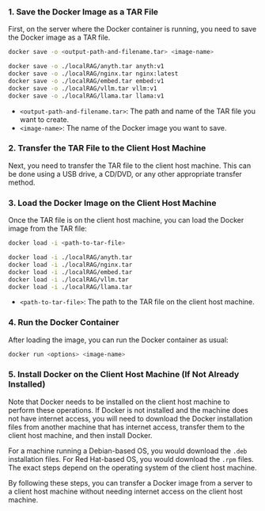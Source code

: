 
### 1. Save the Docker Image as a TAR File

First, on the server where the Docker container is running, you need to save the Docker image as a TAR file. 

```sh
docker save -o <output-path-and-filename.tar> <image-name>

docker save -o ./localRAG/anyth.tar anyth:v1
docker save -o ./localRAG/nginx.tar nginx:latest
docker save -o ./localRAG/embed.tar embed:v1
docker save -o ./localRAG/vllm.tar vllm:v1
docker save -o ./localRAG/llama.tar llama:v1
```

- `<output-path-and-filename.tar>`: The path and name of the TAR file you want to create.
- `<image-name>`: The name of the Docker image you want to save.

### 2. Transfer the TAR File to the Client Host Machine

Next, you need to transfer the TAR file to the client host machine. This can be done using a USB drive, a CD/DVD, or any other appropriate transfer method. 

### 3. Load the Docker Image on the Client Host Machine

Once the TAR file is on the client host machine, you can load the Docker image from the TAR file:

```sh
docker load -i <path-to-tar-file>

docker load -i ./localRAG/anyth.tar
docker load -i ./localRAG/nginx.tar
docker load -i ./localRAG/embed.tar
docker load -i ./localRAG/vllm.tar
docker load -i ./localRAG/llama.tar
```

- `<path-to-tar-file>`: The path to the TAR file on the client host machine.

### 4. Run the Docker Container

After loading the image, you can run the Docker container as usual:

```sh
docker run <options> <image-name>
```

### 5. Install Docker on the Client Host Machine (If Not Already Installed)

Note that Docker needs to be installed on the client host machine to perform these operations. If Docker is not installed and the machine does not have internet access, you will need to download the Docker installation files from another machine that has internet access, transfer them to the client host machine, and then install Docker.

For a machine running a Debian-based OS, you would download the `.deb` installation files. For Red Hat-based OS, you would download the `.rpm` files. The exact steps depend on the operating system of the client host machine.

By following these steps, you can transfer a Docker image from a server to a client host machine without needing internet access on the client host machine.